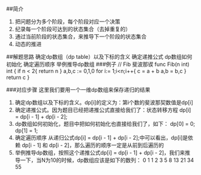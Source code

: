 ##简介
1. 把问题分为多个阶段，每个阶段对应一个决策
2. 纪录每一个阶段可达到的状态集合（去掉重复的）
3. 通过当前阶段的状态集合，来推导下一个阶段的状态集合
4. 动态的推进

##解题思路
    确定dp数组（dp table）以及下标的含义
    确定递推公式
    dp数组如何初始化
    确定遍历顺序
    举例推导dp数组
###例子
    // Fib 斐波那锲
    func Fib(n int) int {
        if n < 2{
            return n
        }
        a,b,c := 0,1,0
        for i:= 1;i<n;i++{
            c = a + b
            a,b = b,c
        }
        return c
    }

###对应步骤
这里我们要用一个一维dp数组来保存递归的结果
1. 确定dp数组以及下标的含义。dp[i]的定义为：第i个数的斐波那契数值是dp[i]
2. 确定递推公式。因为题目已经把递推公式直接给我们了：状态转移方程 dp[i] = dp[i - 1] + dp[i - 2];
3. dp数组如何初始化，题目中把如何初始化也直接给我们了，如下：
    dp[0] = 0;
    dp[1] = 1;
4. 确定遍历顺序
从递归公式dp[i] = dp[i - 1] + dp[i - 2];中可以看出，dp[i]是依赖 dp[i - 1] 和 dp[i - 2]，那么遍历的顺序一定是从前到后遍历的
5. 举例推导dp数组，按照这个递推公式dp[i] = dp[i - 1] + dp[i - 2]，我们来推导一下，当N为10的时候，dp数组应该是如下的数列：
0 1 1 2 3 5 8 13 21 34 55